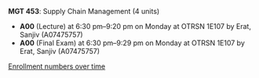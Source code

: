 **MGT 453**: Supply Chain Management (4 units)

- **A00** (Lecture) at 6:30 pm–9:20 pm on Monday at OTRSN 1E107 by Erat, Sanjiv (A07475757)
- **A00** (Final Exam) at 6:30 pm–9:29 pm on Monday at OTRSN 1E107 by Erat, Sanjiv (A07475757)

[Enrollment numbers over time](./MGT453.tsv)
